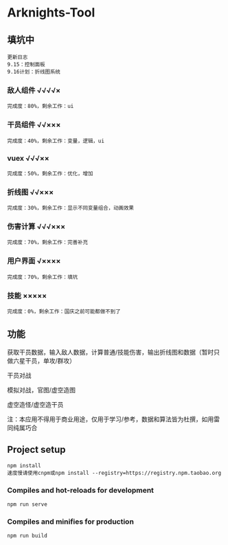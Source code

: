 # Arknights-Tool

## 填坑中
```
更新日志
9.15：控制面板
9.16计划：折线图系统
```

### 敌人组件 √√√√×
```
完成度：80%，剩余工作：ui
```

### 干员组件 √√×××
```
完成度：40%，剩余工作：变量，逻辑，ui
```

### vuex √√√××
```
完成度：50%，剩余工作：优化，增加
```

### 折线图 √√×××
```
完成度：30%，剩余工作：显示不同变量组合，动画效果
```

### 伤害计算 √√√×××
```
完成度：70%，剩余工作：完善补充
```

### 用户界面 √××××
```
完成度：70%，剩余工作：填坑
```

### 技能 ×××××
```
完成度：0%，剩余工作：国庆之前可能都做不到了
```

## 功能

获取干员数据，输入敌人数据，计算普通/技能伤害，输出折线图和数据（暂时只做六星干员，单攻/群攻）

干员对战

模拟对战，官图/虚空造图

虚空造怪/虚空造干员

注：本应用不得用于商业用途，仅用于学习/参考，数据和算法皆为杜撰，如用雷同纯属巧合

## Project setup
```
npm install 
速度慢请使用cnpm或npm install --registry=https://registry.npm.taobao.org
```

### Compiles and hot-reloads for development
```
npm run serve
```

### Compiles and minifies for production
```
npm run build
```

